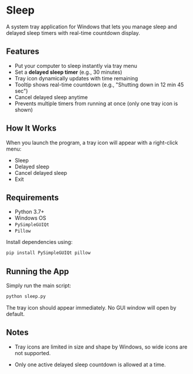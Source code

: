 # Sleep
A system tray application for Windows that lets you manage sleep and delayed sleep timers with real-time countdown display.

## Features

- Put your computer to sleep instantly via tray menu
- Set a **delayed sleep timer** (e.g., 30 minutes)
- Tray icon dynamically updates with time remaining
- Tooltip shows real-time countdown (e.g., "Shutting down in 12 min 45 sec")
- Cancel delayed sleep anytime
- Prevents multiple timers from running at once (only one tray icon is shown)

## How It Works

When you launch the program, a tray icon will appear with a right-click menu:
- Sleep
- Delayed sleep
- Cancel delayed sleep
- Exit

## Requirements

- Python 3.7+
- Windows OS
- `PySimpleGUIQt`
- `Pillow`

Install dependencies using:

```bash
pip install PySimpleGUIQt pillow
```

## Running the App
Simply run the main script:

```bash
python sleep.py
```
The tray icon should appear immediately. No GUI window will open by default.

## Notes
- Tray icons are limited in size and shape by Windows, so wide icons are not supported.

- Only one active delayed sleep countdown is allowed at a time.
